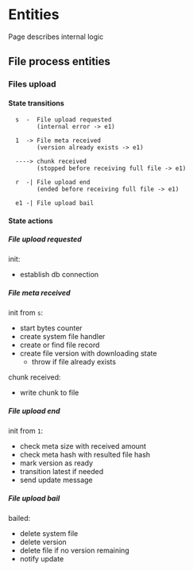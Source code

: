 # Entities

Page describes internal logic

## File process entities

### Files upload

#### State transitions

```text
  s  -  File upload requested
        (internal error -> e1)

  1  -> File meta received 
        (version already exists -> e1)

  ----> chunk received
        (stopped before receiving full file -> e1)

  r  -| File upload end
        (ended before receiving full file -> e1)

  e1 -| File upload bail
```

#### State actions

##### File upload requested

init:

- establish db connection

##### File meta received

init from `s`:

- start bytes counter
- create system file handler
- create or find file record
- create file version with downloading state
  - throw if file already exists

chunk received:

- write chunk to file

##### File upload end

init from `1`:

- check meta size with received amount
- check meta hash with resulted file hash
- mark version as ready
- transition latest if needed
- send update message

##### File upload bail

bailed:

- delete system file
- delete version
- delete file if no version remaining
- notify update
